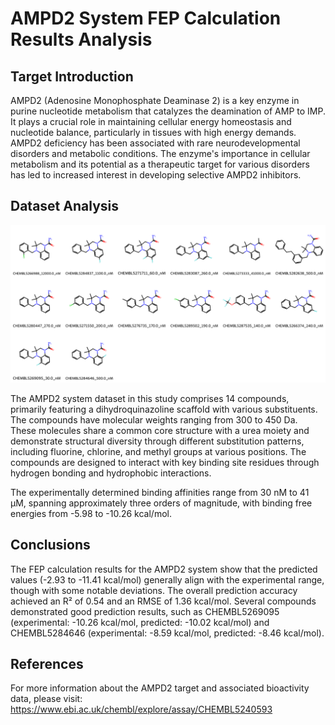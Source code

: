 # AMPD2 System FEP Calculation Results Analysis

## Target Introduction

AMPD2 (Adenosine Monophosphate Deaminase 2) is a key enzyme in purine nucleotide metabolism that catalyzes the deamination of AMP to IMP. It plays a crucial role in maintaining cellular energy homeostasis and nucleotide balance, particularly in tissues with high energy demands. AMPD2 deficiency has been associated with rare neurodevelopmental disorders and metabolic conditions. The enzyme's importance in cellular metabolism and its potential as a therapeutic target for various disorders has led to increased interest in developing selective AMPD2 inhibitors.

## Dataset Analysis

![Molecular structures of representative compounds](mol_grid.png)

The AMPD2 system dataset in this study comprises 14 compounds, primarily featuring a dihydroquinazoline scaffold with various substituents. The compounds have molecular weights ranging from 300 to 450 Da. These molecules share a common core structure with a urea moiety and demonstrate structural diversity through different substitution patterns, including fluorine, chlorine, and methyl groups at various positions. The compounds are designed to interact with key binding site residues through hydrogen bonding and hydrophobic interactions.

The experimentally determined binding affinities range from 30 nM to 41 μM, spanning approximately three orders of magnitude, with binding free energies from -5.98 to -10.26 kcal/mol.

## Conclusions

The FEP calculation results for the AMPD2 system show that the predicted values (-2.93 to -11.41 kcal/mol) generally align with the experimental range, though with some notable deviations. The overall prediction accuracy achieved an R² of 0.54 and an RMSE of 1.36 kcal/mol. Several compounds demonstrated good prediction results, such as CHEMBL5269095 (experimental: -10.26 kcal/mol, predicted: -10.02 kcal/mol) and CHEMBL5284646 (experimental: -8.59 kcal/mol, predicted: -8.46 kcal/mol).

## References

For more information about the AMPD2 target and associated bioactivity data, please visit:
https://www.ebi.ac.uk/chembl/explore/assay/CHEMBL5240593